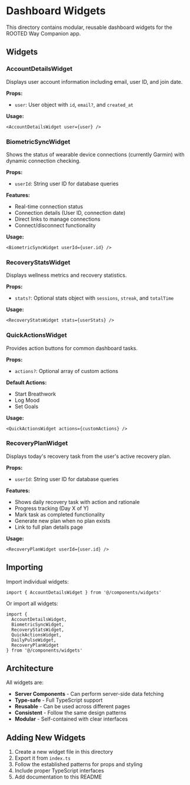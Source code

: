 # Dashboard Widgets

This directory contains modular, reusable dashboard widgets for the ROOTED Way Companion app.

## Widgets

### AccountDetailsWidget
Displays user account information including email, user ID, and join date.

**Props:**
- `user`: User object with `id`, `email?`, and `created_at`

**Usage:**
```tsx
<AccountDetailsWidget user={user} />
```

### BiometricSyncWidget
Shows the status of wearable device connections (currently Garmin) with dynamic connection checking.

**Props:**
- `userId`: String user ID for database queries

**Features:**
- Real-time connection status
- Connection details (User ID, connection date)
- Direct links to manage connections
- Connect/disconnect functionality

**Usage:**
```tsx
<BiometricSyncWidget userId={user.id} />
```

### RecoveryStatsWidget
Displays wellness metrics and recovery statistics.

**Props:**
- `stats?`: Optional stats object with `sessions`, `streak`, and `totalTime`

**Usage:**
```tsx
<RecoveryStatsWidget stats={userStats} />
```

### QuickActionsWidget
Provides action buttons for common dashboard tasks.

**Props:**
- `actions?`: Optional array of custom actions

**Default Actions:**
- Start Breathwork
- Log Mood
- Set Goals

**Usage:**
```tsx
<QuickActionsWidget actions={customActions} />
```

### RecoveryPlanWidget
Displays today's recovery task from the user's active recovery plan.

**Props:**
- `userId`: String user ID for database queries

**Features:**
- Shows daily recovery task with action and rationale
- Progress tracking (Day X of Y)
- Mark task as completed functionality
- Generate new plan when no plan exists
- Link to full plan details page

**Usage:**
```tsx
<RecoveryPlanWidget userId={user.id} />
```

## Importing

Import individual widgets:
```tsx
import { AccountDetailsWidget } from '@/components/widgets'
```

Or import all widgets:
```tsx
import { 
  AccountDetailsWidget, 
  BiometricSyncWidget, 
  RecoveryStatsWidget, 
  QuickActionsWidget,
  DailyPulseWidget,
  RecoveryPlanWidget 
} from '@/components/widgets'
```

## Architecture

All widgets are:
- **Server Components** - Can perform server-side data fetching
- **Type-safe** - Full TypeScript support
- **Reusable** - Can be used across different pages
- **Consistent** - Follow the same design patterns
- **Modular** - Self-contained with clear interfaces

## Adding New Widgets

1. Create a new widget file in this directory
2. Export it from `index.ts`
3. Follow the established patterns for props and styling
4. Include proper TypeScript interfaces
5. Add documentation to this README 